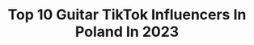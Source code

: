 ---
title: Top 10 Guitar TikTok Influencers In Poland In 2023
description: >-
  Find top guitar TikTok influencers in Poland in 2023. Most popular hashtags: #dc #dlaciebie #duet #guitar.
platform: TikTok
hits: 12
text_top: Analyze the best TikTok profiles on inBeat.
text_bottom: Our search engine aggregates 12 TikTok influencers like this in Poland for you to connect with.
profiles:
  - username: "mrc0ffee"
    fullname: >-
      Kawa☕
    bio: >-
      20 yo guitarist Ig: kawa_filip ⬆️ Na 100k przefarbuję się na łyso
    location: "Poland"
    followers: 83700
    engagement: 1225
    commentsToLikes: 0.021652
    id: ck96265j1pcmv0j78ph0nylrw
    verified: false
    hashtags: "#singing, #guitar, #duet, #dc"
  - username: "krzysu_ad"
    fullname: >-
      krzys Adamczak
    bio: >-
      Ig-krzysu_ad CZEMU TIK TOK MNIE NIE LUBI 😩
    location: "Poland"
    followers: 15500
    engagement: 1237
    commentsToLikes: 0.086308
    id: ckb9j7w6vad520j233tjr06xx
    verified: false
    hashtags: "#laaxbaby, #foryou, #fail, #dc"
  - username: "juliakaliszewskaa"
    fullname: >-
      Julia Kaliszewska
    bio: >-
      👀2002👀 ig juliakaliszewskaa
    location: "Poland"
    followers: 123700
    engagement: 2109
    commentsToLikes: 0.033222
    id: ckbqfyuay1jgd0j23duhofzeg
    verified: false
    hashtags: "#cricut, #bff, #cricutmaker, #ekipa"
  - username: "narcystyczne"
    fullname: >-
      Anna
    bio: >-
      hi there
    location: "Poland"
    followers: 46300
    engagement: 1587
    commentsToLikes: 0.022238
    id: ckcj8rik57gb70j233a2hq5p7
    verified: false
    hashtags: "#youareawesome, #zodiacsigns, #zodiac, #pov"
  - username: "oliwia.myczkowska"
    fullname: >-
      Oliwia Myczkowska
    bio: >-
      instagram: @oliwia.myczkowska snapchat: myczkowska.o
    location: "Poland"
    followers: 5795
    engagement: 741
    commentsToLikes: 0.019988
    id: cka6iu15os1p00i78ty6aoq3b
    verified: false
    hashtags: "#cover, #trend, #dc, #dlaciebie"
  - username: "majakimajki"
    fullname: >-
      🥀 MAYAKI 🥀
    bio: >-
      👩🏻‍💻 UX/UI design 🧠 kreatywność 🍳 yum 👏🏻 fun szwajcowska+tiktok@gmail.com
    location: "Poland"
    followers: 14200
    engagement: 725
    commentsToLikes: 0.031677
    id: ck962d4s3q4uq0j7828glvoo0
    verified: false
    hashtags: "#trend, #zdalna, #projektant, #zdrowie"
  - username: "amela_k5"
    fullname: >-
      Amelka
    bio: >-
      
    location: "Poland"
    followers: 20200
    engagement: 679
    commentsToLikes: 0.000000
    id: ck9ej7dna141v0j78nihqjwkt
    verified: false
    hashtags: "#gitar, #instrument, #tiktok, #guitar"
  - username: "tipypata"
    fullname: >-
      Dawid Pat Belfer Muz
    bio: >-
      Belfer, opiekun Diego. Gitary, Ukulele, Bas, Klawisze. Motocykle i Sąsiedzi.
    location: "Poland"
    followers: 79600
    engagement: 1071
    commentsToLikes: 0.039204
    id: ckauvu9c30xle0j23nav9hapf
    verified: false
    hashtags: "#tipypata, #harmonijka, #zegnajrozumku, #kotipat"
  - username: "marrrlej"
    fullname: >-
      Marlenka Cudna
    bio: >-
      43k !! dziękuję ♡ Zapraszam na insta i stronę na fb marlejnails
    location: "Poland"
    followers: 43700
    engagement: 960
    commentsToLikes: 0.098023
    id: ck83zohe01m8b0j78ww6x9cs6
    verified: false
    hashtags: "#viral, #foryou, #dc, #duet"
  - username: "jokeroficjalny"
    fullname: >-
      JokerOficjalny
    bio: >-
      Wokalista Zespołu Joker 😎🎤 Twórca Hitów 🎧: APARATKA , NAPAD NA SERCE, ZOŁZA
    location: "Poland"
    followers: 34800
    engagement: 871
    commentsToLikes: 0.028366
    id: ckc7auapykjlb0j23688idb75
    verified: false
    hashtags: "#dance, #skanerczasu, #dlaciebie, #jokerspiewa"
---